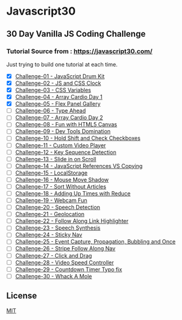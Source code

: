 # Javascript30
## 30 Day Vanilla JS Coding Challenge
### Tutorial Source from : https://javascript30.com/

Just trying to build one tutorial at each time.

- [x] [Challenge-01 - JavaScript Drum Kit][javascript-drum-kit]
- [x] [Challenge-02 - JS and CSS Clock][js-and-css-clock]
- [x] [Challenge-03 - CSS Variables][css-variables]
- [x] [Challenge-04 - Array Cardio Day 1][array-cardio-day-1]
- [x] [Challenge-05 - Flex Panel Gallery][flex-panel-gallery]
- [ ] [Challenge-06 - Type Ahead](#type-ahead)
- [ ] [Challenge-07 - Array Cardio Day 2](#array-cardio-day-2)
- [ ] [Challenge-08 - Fun with HTML5 Canvas](#fun-with-html5-canvas)
- [ ] [Challenge-09 - Dev Tools Domination](#dev-tools-domination)
- [ ] [Challenge-10 - Hold Shift and Check Checkboxes](#hold-shift-and-check-checkboxes)
- [ ] [Challenge-11 - Custom Video Player](#custom-video-player)
- [ ] [Challenge-12 - Key Sequence Detection](#key-sequence-detection)
- [ ] [Challenge-13 - Slide in on Scroll](#slide-in-on-scroll)
- [ ] [Challenge-14 - JavaScript References VS Copying](#javascript-references-vs-copying)
- [ ] [Challenge-15 - LocalStorage](#localstorage)
- [ ] [Challenge-16 - Mouse Move Shadow](#mouse-move-shadow)
- [ ] [Challenge-17 - Sort Without Articles](#sort-without-articles)
- [ ] [Challenge-18 - Adding Up Times with Reduce](#adding-up-times-with-reduce)
- [ ] [Challenge-19 - Webcam Fun](#webcam-fun)
- [ ] [Challenge-20 - Speech Detection](#speech-detection)
- [ ] [Challenge-21 - Geolocation](#geolocation)
- [ ] [Challenge-22 - Follow Along Link Highlighter](#follow-along-link-highlighter)
- [ ] [Challenge-23 - Speech Synthesis](#speech-synthesis)
- [ ] [Challenge-24 - Sticky Nav](#sticky-nav)
- [ ] [Challenge-25 - Event Capture, Propagation, Bubbling and Once](#event-capture,-propagation,-bubbling-and-once)
- [ ] [Challenge-26 - Stripe Follow Along Nav](#stripe-follow-along-nav)
- [ ] [Challenge-27 - Click and Drag](#click-and-drag)
- [ ] [Challenge-28 - Video Speed Controller](#video-speed-controller)
- [ ] [Challenge-29 - Countdown Timer Typo fix](#countdown-timer)
- [ ] [Challenge-30 - Whack A Mole](#whack-a-mole)

## License
[MIT](./LICENSE)

[javascript-drum-kit]: https://heinlinaung.github.io/JavaScript30/Challenge-01%20-%20JavaScript%20Drum%20Kit/
[js-and-css-clock]: https://heinlinaung.github.io/JavaScript30/Challenge-02%20JS%20and%20CSS%20Clock/
[css-variables]: https://heinlinaung.github.io/JavaScript30/Challenge-03%20-%20CSS%20Variables
[array-cardio-day-1]: https://heinlinaung.github.io/JavaScript30/Challenge-04%20-%20Array%20Cardio%20Day%201
[flex-panel-gallery]: https://heinlinaung.github.io/JavaScript30/Challenge-05%20-%20Flex%20Panel%20Gallery/
